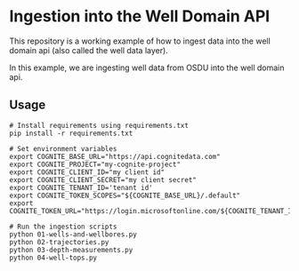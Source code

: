 # Ingestion into the Well Domain API

This repository is a working example of how to ingest data into the well domain
api (also called the well data layer).

In this example, we are ingesting well data from OSDU into the well domain api.

## Usage

```shell
# Install requirements using requirements.txt
pip install -r requirements.txt

# Set environment variables
export COGNITE_BASE_URL="https://api.cognitedata.com"
export COGNITE_PROJECT="my-cognite-project"
export COGNITE_CLIENT_ID="my client id"
export COGNITE_CLIENT_SECRET="my client secret"
export COGNITE_TENANT_ID='tenant id'
export COGNITE_TOKEN_SCOPES="${COGNITE_BASE_URL}/.default"
export COGNITE_TOKEN_URL="https://login.microsoftonline.com/${COGNITE_TENANT_ID}/oauth2/v2.0/token"

# Run the ingestion scripts
python 01-wells-and-wellbores.py
python 02-trajectories.py
python 03-depth-measurements.py
python 04-well-tops.py
```
